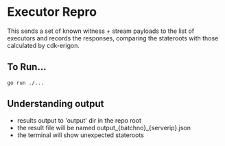 # Executor Repro

This sends a set of known witness + stream payloads to the list of executors and records the responses, comparing the stateroots with those calculated by cdk-erigon.

## To Run...

`go run ./...`

## Understanding output

- results output to 'output' dir in the repo root
- the result file will be named output_{batchno}_{serverip}.json
- the terminal will show unexpected stateroots